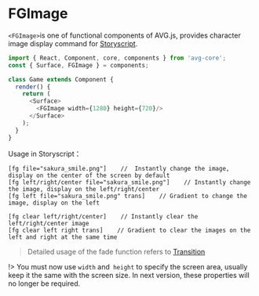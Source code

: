# FGImage

`<FGImage>`is one of functional components of AVG.js, provides character image display command for [Storyscript](storyscript.md).

```javascript
import { React, Component, core, components } from 'avg-core';
const { Surface, FGImage } = components;

class Game extends Component {
  render() {
    return (
      <Surface>
        <FGImage width={1280} height={720}/>
      </Surface>
    );
  }
}
```

Usage in Storyscript：

```storyscript
[fg file="sakura_smile.png"]    //  Instantly change the image, display on the center of the screen by default
[fg left/right/center file="sakura_smile.png"]    // Instantly change the image, display on the left/right/center
[fg left file="sakura_smile.png" trans]    // Gradient to change the image, display on the left

[fg clear left/right/center]    // Instantly clear the left/right/center image
[fg clear left right trans]    // Gradient to clear the images on the left and right at the same time
```

> Detailed usage of the fade function refers to [Transition](components-function-transition.md)

!> You must now use `width` and` height` to specify the screen area, usually keep it the same with the screen size. In next version, these properties will no longer be required.
